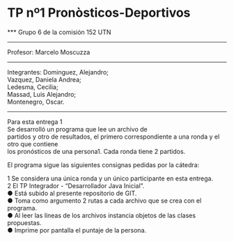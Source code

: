 # TP nº1 Pronòsticos-Deportivos

*** Grupo 6 de la comisión 152 UTN
****
Profesor: Marcelo Moscuzza
*****
Integrantes:
Dominguez, Alejandro;  
Vazquez, Daniela Andrea;  
Ledesma, Cecilia;  
Massad, Luis Alejandro;  
Montenegro, Oscar.  
******
Para esta entrega 1  
Se desarrolló un programa que lee un archivo de  
partidos y otro de resultados, el primero correspondiente a una ronda y el otro que contiene  
los pronósticos de una persona1. Cada ronda tiene 2 partidos.  

El programa sigue las siguientes consignas pedidas por la cátedra:  

1 Se considera una única ronda y un único participante en esta entrega.  
2 El TP Integrador - “Desarrollador Java Inicial”.  
● Está subido al presente repositorio de GIT.  
● Toma como argumento 2 rutas a cada archivo que se crea con el programa.  
● Al leer las líneas de los archivos instancia objetos de las clases propuestas.  
● Imprime por pantalla el puntaje de la persona.   
